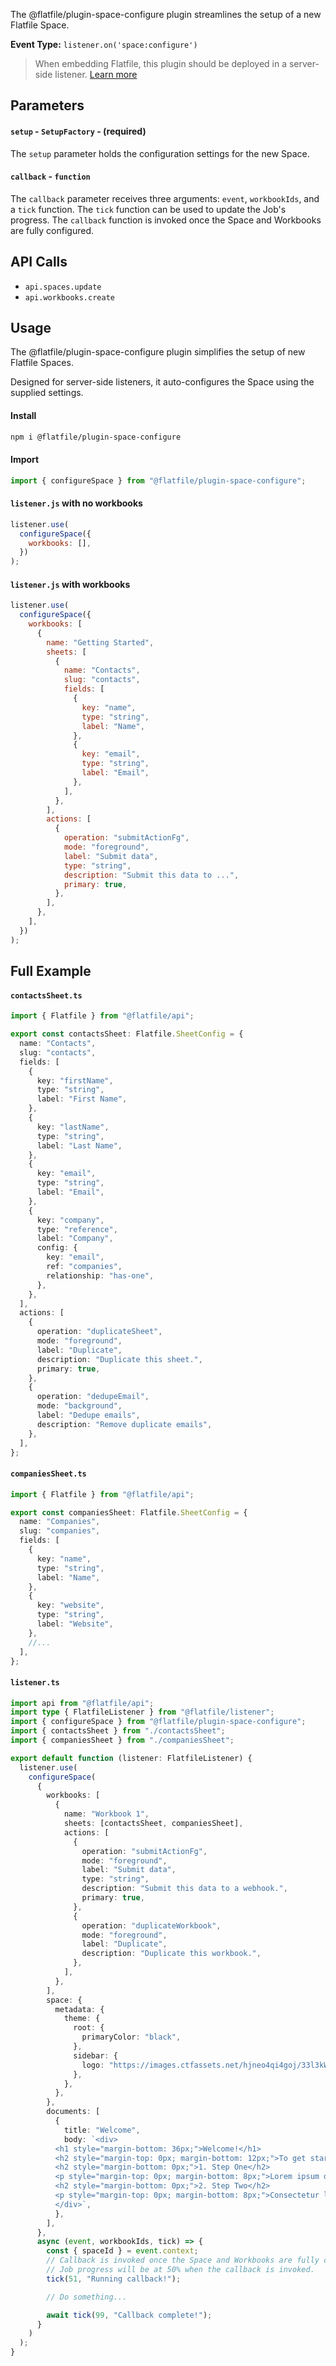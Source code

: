 <!-- START_INFOCARD -->

The @flatfile/plugin-space-configure plugin streamlines the setup of a new Flatfile Space.

**Event Type:**
`listener.on('space:configure')`

<!-- END_INFOCARD -->


> When embedding Flatfile, this plugin should be deployed in a server-side listener. [Learn more](/docs/orchestration/listeners#listener-types)


## Parameters

#### `setup` - `SetupFactory` - (required)

The `setup` parameter holds the configuration settings for the new Space.


#### `callback` - `function`

The `callback` parameter receives three arguments: `event`, `workbookIds`, and a `tick` function. The `tick` function can be used to update the Job's progress. The `callback` function is invoked once the Space and Workbooks are fully configured.


## API Calls

- `api.spaces.update`
- `api.workbooks.create`



## Usage

The @flatfile/plugin-space-configure plugin simplifies the setup of new Flatfile Spaces.

Designed for server-side listeners, it auto-configures the Space using the supplied settings.

#### Install

```bash install
npm i @flatfile/plugin-space-configure
```

#### Import

```js import
import { configureSpace } from "@flatfile/plugin-space-configure";
```

#### `listener.js` with no workbooks

```js listener.js w/ no workbooks
listener.use(
  configureSpace({
    workbooks: [],
  })
);
```

#### `listener.js` with workbooks

```js listener.js /w workbooks
listener.use(
  configureSpace({
    workbooks: [
      {
        name: "Getting Started",
        sheets: [
          {
            name: "Contacts",
            slug: "contacts",
            fields: [
              {
                key: "name",
                type: "string",
                label: "Name",
              },
              {
                key: "email",
                type: "string",
                label: "Email",
              },
            ],
          },
        ],
        actions: [
          {
            operation: "submitActionFg",
            mode: "foreground",
            label: "Submit data",
            type: "string",
            description: "Submit this data to ...",
            primary: true,
          },
        ],
      },
    ],
  })
);
```


## Full Example

#### `contactsSheet.ts`

```typescript contactsSheet.ts
import { Flatfile } from "@flatfile/api";

export const contactsSheet: Flatfile.SheetConfig = {
  name: "Contacts",
  slug: "contacts",
  fields: [
    {
      key: "firstName",
      type: "string",
      label: "First Name",
    },
    {
      key: "lastName",
      type: "string",
      label: "Last Name",
    },
    {
      key: "email",
      type: "string",
      label: "Email",
    },
    {
      key: "company",
      type: "reference",
      label: "Company",
      config: {
        key: "email",
        ref: "companies",
        relationship: "has-one",
      },
    },
  ],
  actions: [
    {
      operation: "duplicateSheet",
      mode: "foreground",
      label: "Duplicate",
      description: "Duplicate this sheet.",
      primary: true,
    },
    {
      operation: "dedupeEmail",
      mode: "background",
      label: "Dedupe emails",
      description: "Remove duplicate emails",
    },
  ],
};
```

#### `companiesSheet.ts`

```typescript companiesSheet.ts
import { Flatfile } from "@flatfile/api";

export const companiesSheet: Flatfile.SheetConfig = {
  name: "Companies",
  slug: "companies",
  fields: [
    {
      key: "name",
      type: "string",
      label: "Name",
    },
    {
      key: "website",
      type: "string",
      label: "Website",
    },
    //...
  ],
};
```

#### `listener.ts`

```typescript listener.ts
import api from "@flatfile/api";
import type { FlatfileListener } from "@flatfile/listener";
import { configureSpace } from "@flatfile/plugin-space-configure";
import { contactsSheet } from "./contactsSheet";
import { companiesSheet } from "./companiesSheet";

export default function (listener: FlatfileListener) {
  listener.use(
    configureSpace(
      {
        workbooks: [
          {
            name: "Workbook 1",
            sheets: [contactsSheet, companiesSheet],
            actions: [
              {
                operation: "submitActionFg",
                mode: "foreground",
                label: "Submit data",
                type: "string",
                description: "Submit this data to a webhook.",
                primary: true,
              },
              {
                operation: "duplicateWorkbook",
                mode: "foreground",
                label: "Duplicate",
                description: "Duplicate this workbook.",
              },
            ],
          },
        ],
        space: {
          metadata: {
            theme: {
              root: {
                primaryColor: "black",
              },
              sidebar: {
                logo: "https://images.ctfassets.net/hjneo4qi4goj/33l3kWmPd9vgl1WH3m9Jsq/13861635730a1b8af383a8be8932f1d6/flatfile-black.svg",
              },
            },
          },
        },
        documents: [
          {
            title: "Welcome",
            body: `<div>
          <h1 style="margin-bottom: 36px;">Welcome!</h1>
          <h2 style="margin-top: 0px; margin-bottom: 12px;">To get started, follow these steps:</h2>
          <h2 style="margin-bottom: 0px;">1. Step One</h2>
          <p style="margin-top: 0px; margin-bottom: 8px;">Lorem ipsum dolor sit amet, consectetur adipiscing elit, sed do eiusmod tempor incididunt ut labore et dolore magna aliqua. Ut enim ad minim veniam, quis nostrud exercitation ullamco laboris nisi ut aliquip ex ea commodo consequat. Duis aute irure dolor in reprehenderit in voluptate velit esse cillum dolore eu fugiat nulla pariatur.</p>
          <h2 style="margin-bottom: 0px;">2. Step Two</h2>
          <p style="margin-top: 0px; margin-bottom: 8px;">Consectetur libero id faucibus nisl tincidunt eget. Pellentesque elit eget gravida cum sociis natoque penatibus et. Tempor orci eu lobortis elementum nibh.</p>
          </div>`,
          },
        ],
      },
      async (event, workbookIds, tick) => {
        const { spaceId } = event.context;
        // Callback is invoked once the Space and Workbooks are fully configured.
        // Job progress will be at 50% when the callback is invoked.
        tick(51, "Running callback!");

        // Do something...

        await tick(99, "Callback complete!");
      }
    )
  );
}
```
